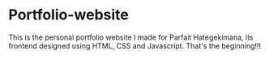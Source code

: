 # Portfolio-website
This is the personal portfolio website I made for Parfait Hategekimana, its frontend designed using HTML, CSS and Javascript. That's the beginning!!!
